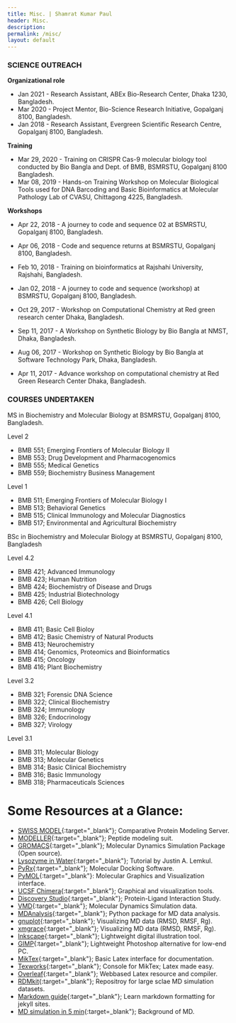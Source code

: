 ```yaml
---
title: Misc. | Shamrat Kumar Paul
header: Misc.
description:
permalink: /misc/
layout: default
---
```


### SCIENCE OUTREACH
**Organizational role** <br>
- Jan 2021 - Research Assistant, ABEx Bio-Research Center, Dhaka 1230, Bangladesh. <br>
- Mar 2020 - Project Mentor, Bio-Science Research Initiative, Gopalganj 8100, Bangladesh. <br>
- Jan 2018 - Research Assistant, Evergreen Scientific Research Centre, Gopalganj 8100, Bangladesh. <br>

**Training** <br>
- Mar 29, 2020 - Training on CRISPR Cas-9 molecular biology tool conducted by Bio Bangla and Dept. of BMB, BSMRSTU, Gopalganj 8100 Bangladesh. <br>
- Mar 08, 2019 - Hands-on Training Workshop on Molecular Biological Tools used for DNA Barcoding and Basic Bioinformatics at Molecular Pathology Lab of CVASU, Chittagong 4225, Bangladesh. <br>

**Workshops** <br>
- Apr 22, 2018 - A journey to code and sequence 02 at BSMRSTU, Gopalganj 8100, Bangladesh. <br>
- Apr 06, 2018 -  Code and sequence returns at BSMRSTU, Gopalganj 8100, Bangladesh. <br>

- Feb 10, 2018 - Training on bioinformatics at Rajshahi University, Rajshahi, Bangladesh. <br>
- Jan 02, 2018 - A journey to code and sequence (workshop) at BSMRSTU, Gopalganj 8100, Bangladesh. <br>
- Oct 29, 2017 - Workshop on Computational Chemistry at Red green research center Dhaka, Bangladesh. <br>
- Sep 11, 2017 - A Workshop on Synthetic Biology by Bio Bangla at NMST, Dhaka, Bangladesh. <br>
- Aug 06, 2017 - Workshop on Synthetic Biology by Bio Bangla at Software Technology Park, Dhaka, Bangladesh. <br>
- Apr 11, 2017 - Advance workshop on computational chemistry at Red Green Research Center Dhaka, Bangladesh. <br>



### COURSES UNDERTAKEN
MS in Biochemistry and Molecular Biology at BSMRSTU, Gopalganj 8100, Bangladesh.<br>

Level 2
- BMB 551; Emerging Frontiers of Molecular Biology II
- BMB 553; Drug Development and Pharmacogenomics
- BMB 555; Medical Genetics
- BMB 559; Biochemistry Business Management

Level 1
- BMB 511; Emerging Frontiers of Molecular Biology I
- BMB 513; Behavioral Genetics
- BMB 515; Clinical Immunology and Molecular Diagnostics
- BMB 517; Environmental and Agricultural Biochemistry

BSc in Biochemistry and Molecular Biology at BSMRSTU, Gopalganj 8100, Bangladesh

Level 4.2
- BMB 421; Advanced Immunology
- BMB 423; Human Nutrition
- BMB 424; Biochemistry of Disease and Drugs
- BMB 425; Industrial Biotechnology
- BMB 426; Cell Biology

Level 4.1
- BMB 411; Basic Cell Bioloy
- BMB 412; Basic Chemistry of Natural Products
- BMB 413; Neurochemistry
- BMB 414; Genomics, Proteomics and Bioinformatics
- BMB 415; Oncology
- BMB 416; Plant Biochemistry

Level 3.2
- BMB 321; Forensic DNA Science
- BMB 322; Clinical Biochemistry
- BMB 324; Immunology
- BMB 326; Endocrinology
- BMB 327; Virology

Level 3.1
- BMB 311; Molecular Biology
- BMB 313; Molecular Genetics
- BMB 314; Basic Clinical Biochemistry
- BMB 316; Basic Immunology
- BMB 318; Pharmaceuticals Sciences



# Some Resources at a Glance:
- [SWISS MODEL](https://swissmodel.expasy.org/interactive){:target="\_blank"}; Comparative Protein Modeling Server.
- [MODELLER](https://salilab.org/modeller/){:target="\_blank"}; Peptide modeling suit.
- [GROMACS](https://www.gromacs.org/){:target="\_blank"}; Molecular Dynamics Simulation Package (Open source).
- [Lysozyme in Water](http://www.mdtutorials.com/gmx/lysozyme/index.html){:target="\_blank"}; Tutorial by Justin A. Lemkul.
- [PyRx](https://pyrx.sourceforge.io/){:target="\_blank"}; Molecular Docking Software.
- [PyMOL](https://pymol.org/2/){:target="\_blank"}: Molecular Graphics and Visualization interface.
- [UCSF Chimera](https://www.cgl.ucsf.edu/chimera/){:target="\_blank"}; Graphical and visualization tools.
- [Discovery Studio](https://discover.3ds.com/discovery-studio-visualizer-download){:target="\_blank"}; Protein-Ligand Interaction Study.
- [VMD](https://www.ks.uiuc.edu/Research/vmd/){:target="\_blank"}; Molecular Dynamics Simulation data.
- [MDAnalysis](https://www.mdanalysis.org/){:target="\_blank"}; Python package for MD data analysis.
- [gnuplot](http://www.gnuplot.info/){:target="\_blank"}; Visualizing MD data (RMSD, RMSF, Rg).
- [xmgrace](https://plasma-gate.weizmann.ac.il/Grace/){:target="\_blank"}; Visualizing MD data (RMSD, RMSF, Rg).
- [Inkscape](https://inkscape.org/){:target="\_blank"}; Lightweight digital illustration tool.
- [GIMP](https://www.gimp.org/){:target="\_blank"}; Lightweight Photoshop alternative for low-end PC.
- [MikTex](https://miktex.org/download){:target="\_blank"}; Basic Latex interface for documentation.
- [Texworks](https://miktex.org/download){:target="\_blank"}; Console for MikTex; Latex made easy.
- [Overleaf](https://www.overleaf.com/project){:target="\_blank"}; Webbased Latex resource and compiler.
- [RDMkit](https://rdmkit.elixir-europe.org/biomolecular_simulation_data.html){:target="\_blank"}; Repositroy for large sclae MD simulation datasets.
- [Markdown guide](https://www.markdownguide.org/){:target="\_blank"}; Learn markdown formatting for jekyll sites.
- [MD simulation in 5 min](https://www.youtube.com/watch?v=veBZYlD6AF4&ab_channel=MDSimulators){:target=\_blank"}; Background of MD.
